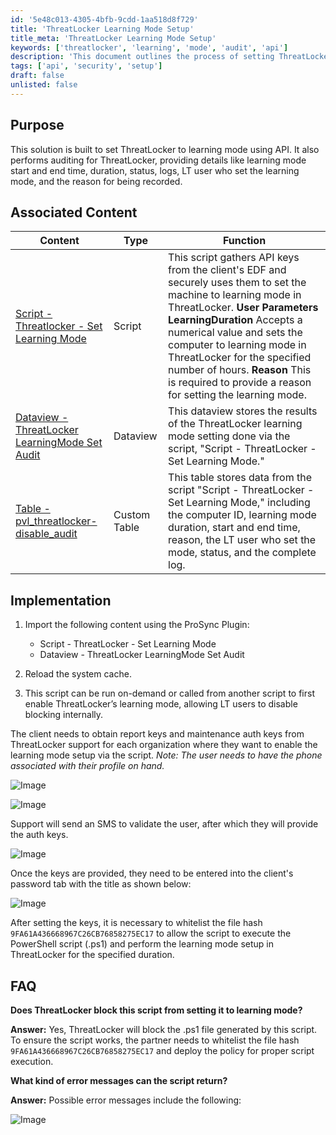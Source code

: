 ```yaml
---
id: '5e48c013-4305-4bfb-9cdd-1aa518d8f729'
title: 'ThreatLocker Learning Mode Setup'
title_meta: 'ThreatLocker Learning Mode Setup'
keywords: ['threatlocker', 'learning', 'mode', 'audit', 'api']
description: 'This document outlines the process of setting ThreatLocker to learning mode using an API, including auditing details such as duration, status, and user information. It provides implementation steps, associated scripts, and FAQs for effective usage.'
tags: ['api', 'security', 'setup']
draft: false
unlisted: false
---
```

## Purpose

This solution is built to set ThreatLocker to learning mode using API. It also performs auditing for ThreatLocker, providing details like learning mode start and end time, duration, status, logs, LT user who set the learning mode, and the reason for being recorded.

## Associated Content

| Content                                                                                           | Type            | Function                                                                                                                                                                                                                          |
|---------------------------------------------------------------------------------------------------|-----------------|-----------------------------------------------------------------------------------------------------------------------------------------------------------------------------------------------------------------------------------|
| [Script - Threatlocker - Set Learning Mode](<../cwa/scripts/Threatlocker - Set Learning Mode.md>)     | Script          | This script gathers API keys from the client's EDF and securely uses them to set the machine to learning mode in ThreatLocker.   **User Parameters**   **LearningDuration**   Accepts a numerical value and sets the computer to learning mode in ThreatLocker for the specified number of hours.   **Reason**   This is required to provide a reason for setting the learning mode. |
| [Dataview - ThreatLocker LearningMode Set Audit](<../cwa/dataviews/ThreatLocker LearningMode Set Audit.md>) | Dataview        | This dataview stores the results of the ThreatLocker learning mode setting done via the script, "Script - ThreatLocker - Set Learning Mode."                                                                                      |
| [Table - pvl_threatlocker-disable_audit](<../cwa/tables/pvl_threatlocker-disable_audit.md>)         | Custom Table    | This table stores data from the script "Script - ThreatLocker - Set Learning Mode," including the computer ID, learning mode duration, start and end time, reason, the LT user who set the mode, status, and the complete log. |

## Implementation

1. Import the following content using the ProSync Plugin:
   - Script - ThreatLocker - Set Learning Mode
   - Dataview - ThreatLocker LearningMode Set Audit

2. Reload the system cache.

3. This script can be run on-demand or called from another script to first enable ThreatLocker’s learning mode, allowing LT users to disable blocking internally.

The client needs to obtain report keys and maintenance auth keys from ThreatLocker support for each organization where they want to enable the learning mode setup via the script. *Note: The user needs to have the phone associated with their profile on hand.*

![Image](https://proval.itglue.com/5078775/docs/16557700/images/25596110)

![Image](https://proval.itglue.com/5078775/docs/16557700/images/25596103)

Support will send an SMS to validate the user, after which they will provide the auth keys.

![Image](https://proval.itglue.com/5078775/docs/16557700/images/25600165)

Once the keys are provided, they need to be entered into the client's password tab with the title as shown below:

![Image](https://proval.itglue.com/5078775/docs/16557700/images/25596156)

After setting the keys, it is necessary to whitelist the file hash `9FA61A436668967C26CB76858275EC17` to allow the script to execute the PowerShell script (.ps1) and perform the learning mode setup in ThreatLocker for the specified duration.

## FAQ

**Does ThreatLocker block this script from setting it to learning mode?**

**Answer:** Yes, ThreatLocker will block the .ps1 file generated by this script. To ensure the script works, the partner needs to whitelist the file hash `9FA61A436668967C26CB76858275EC17` and deploy the policy for proper script execution.

**What kind of error messages can the script return?**

**Answer:** Possible error messages include the following:

![Image](https://proval.itglue.com/5078775/docs/16557700/images/24294965)












